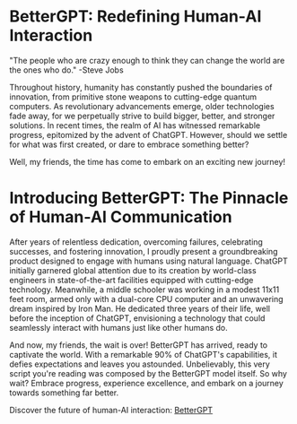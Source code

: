 # BetterGPT: Redefining Human-AI Interaction

"The people who are crazy enough to think they can change the world are the ones who do."
-Steve Jobs

Throughout history, humanity has constantly pushed the boundaries of innovation, from primitive stone weapons to cutting-edge quantum computers. As revolutionary advancements emerge, older technologies fade away, for we perpetually strive to build bigger, better, and stronger solutions. In recent times, the realm of AI has witnessed remarkable progress, epitomized by the advent of ChatGPT. However, should we settle for what was first created, or dare to embrace something better?

Well, my friends, the time has come to embark on an exciting new journey!

# Introducing BetterGPT: The Pinnacle of Human-AI Communication

After years of relentless dedication, overcoming failures, celebrating successes, and fostering innovation, I proudly present a groundbreaking product designed to engage with humans using natural language. ChatGPT initially garnered global attention due to its creation by world-class engineers in state-of-the-art facilities equipped with cutting-edge technology. Meanwhile, a middle schooler was working in a modest 11x11 feet room, armed only with a dual-core CPU computer and an unwavering dream inspired by Iron Man. He dedicated three years of their life, well before the inception of ChatGPT, envisioning a technology that could seamlessly interact with humans just like other humans do.

And now, my friends, the wait is over! BetterGPT has arrived, ready to captivate the world. With a remarkable 90% of ChatGPT's capabilities, it defies expectations and leaves you astounded. Unbelievably, this very script you're reading was composed by the BetterGPT model itself. So why wait? Embrace progress, experience excellence, and embark on a journey towards something far better.

Discover the future of human-AI interaction: [BetterGPT](https://bettergpt.crystal.com/)

